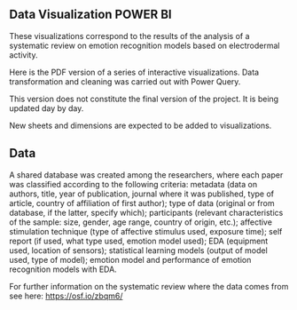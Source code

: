 ## Data Visualization POWER BI

These visualizations correspond to the results of the analysis of a systematic review on emotion recognition models based on electrodermal activity.

Here is the PDF version of a series of interactive visualizations. Data transformation and cleaning was carried out with Power Query.

This version does not constitute the final version of the project. It is being updated day by day.

New sheets and dimensions are expected to be added to visualizations. 


## Data

A shared database was created among the researchers, where each paper was classified according to the following criteria: metadata (data on authors, title, year of publication, journal where it was published, type of article, country of affiliation of first author); type of data (original or from database, if the latter, specify which); participants (relevant characteristics of the sample: size, gender, age range, country of origin, etc.); affective stimulation technique (type of affective stimulus used, exposure time); self report (if used, what type used, emotion model used); EDA (equipment used, location of sensors); statistical learning models (output of model used, type of model); emotion model and performance of emotion recognition models with EDA.

For further information on the systematic review where the data comes from see here: https://osf.io/zbqm6/
